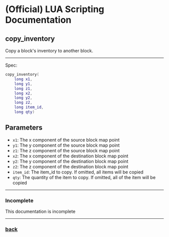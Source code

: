 
# (Official) LUA Scripting Documentation

## copy_inventory

Copy a block's inventory to another block.

___

Spec:

```lua
copy_inventory(
	long x1,
	long y1,
	long z1,
	long x2,
	long y2,
	long z2,
	long item_id,
	long qty)
```

## Parameters

- `x1`: The x component of the source block map point
- `y1`: The y component of the source block map point
- `z1`: The z component of the source block map point
- `x2`: The x component of the destination block map point
- `y2`: The y component of the destination block map point
- `z2`: The z component of the destination block map point
- `item_id`: The item_id to copy. If omitted, all items will be copied
- `qty`: The quantity of the item to copy. If omitted, all of the item will be copied

___

### Incomplete

This documentation is incomplete

___

### [back](../inventory)
